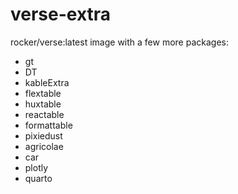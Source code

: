 # verse-extra
rocker/verse:latest image with a few more packages:

* gt
* DT
* kableExtra
* flextable
* huxtable
* reactable
* formattable
* pixiedust
* agricolae
* car
* plotly
* quarto
